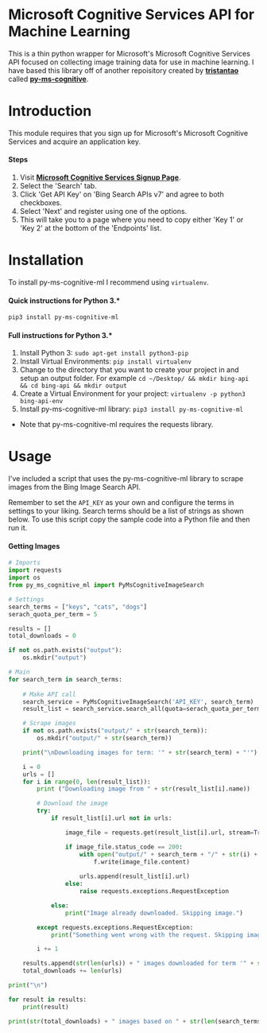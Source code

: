 # Microsoft Cognitive Services API for Machine Learning
This is a thin python wrapper for Microsoft's Microsoft Cognitive Services API focused on collecting image training data for use in machine learning. I have based this library off of another repoisitory created by __[tristantao](https://github.com/tristantao)__ called __[py-ms-cognitive](https://github.com/tristantao/py-ms-cognitive)__.

Introduction
=====
This module requires that you sign up for Microsoft's Microsoft Cognitive Services and acquire an application key.

#### Steps

1. Visit __[Microsoft Cognitive Services Signup Page](https://azure.microsoft.com/en-us/try/cognitive-services/)__.
2. Select the 'Search' tab.
3. Click 'Get API Key' on 'Bing Search APIs v7' and agree to both checkboxes.
4. Select 'Next' and register using one of the options.
5. This will take you to a page where you need to copy either 'Key 1' or 'Key 2' at the bottom of the 'Endpoints' list.

Installation
=====
To install py-ms-cognitive-ml I recommend using `virtualenv`.

#### Quick instructions for Python 3.*

```sh
pip3 install py-ms-cognitive-ml
```

#### Full instructions for Python 3.*

1. Install Python 3: `sudo apt-get install python3-pip`
2. Install Virtual Environments: `pip install virtualenv`
3. Change to the directory that you want to create your project in and setup an output folder. For example `cd ~/Desktop/ && mkdir bing-api && cd bing-api && mkdir output`
4. Create a Virtual Environment for your project: `virtualenv -p python3 bing-api-env`
5. Install py-ms-cognitive-ml library: `pip3 install py-ms-cognitive-ml`

* Note that py-ms-cognitive-ml requires the requests library.

Usage
=====

I've included a script that uses the py-ms-cognitive-ml library to scrape images from the Bing Image Search API.

Remember to set the `API_KEY` as your own and configure the terms in settings to your liking. Search terms should be
a list of strings as shown below. To use this script copy the sample code into a Python file and then run it.

#### Getting Images

```py
# Imports
import requests
import os
from py_ms_cognitive_ml import PyMsCognitiveImageSearch

# Settings
search_terms = ["keys", "cats", "dogs"]
serach_quota_per_term = 5

results = []
total_downloads = 0

if not os.path.exists("output"):
    os.mkdir("output")

# Main
for search_term in search_terms:
    
    # Make API call
    search_service = PyMsCognitiveImageSearch('API_KEY', search_term)
    result_list = search_service.search_all(quota=serach_quota_per_term)

    # Scrape images
    if not os.path.exists("output/" + str(search_term)):
        os.mkdir("output/" + str(search_term))

    print("\nDownloading images for term: '" + str(search_term) + "'")

    i = 0
    urls = []
    for i in range(0, len(result_list)):
        print ("Downloading image from " + str(result_list[i].name))

        # Download the image
        try:
            if result_list[i].url not in urls:

                image_file = requests.get(result_list[i].url, stream=True)

                if image_file.status_code == 200:
                    with open("output/" + search_term + "/" + str(i) + "." + result_list[i].extension, 'wb') as f:
                        f.write(image_file.content)
                    
                    urls.append(result_list[i].url)
                else:
                    raise requests.exceptions.RequestException

            else:
                print("Image already downloaded. Skipping image.")

        except requests.exceptions.RequestException:
            print("Something went wrong with the request. Skipping image.")

        i += 1

    results.append(str(len(urls)) + " images downloaded for term '" + str(search_term) + "'.")
    total_downloads += len(urls)

print("\n")

for result in results:
    print(result)

print(str(total_downloads) + " images based on " + str(len(search_terms)) + " search term(s) downloaded.")
```

